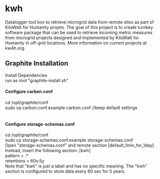 # kwh
Datalogger tool box to retrieve microgrid data from remote sites as part of KiloWatt for Humanity projets. The goal of this project is to create turnkey software package that can be used to retrieve incoming metric measures from microgrid projects designed and implemented by KiloWatt for Humanity in off-grid locations. More information on current projects at kw4h.org.

## Graphite Installation
Install Dependencies<br />
run as root "graphite-install.sh"<br />

#### Configure carbon.conf<br />
cd /opt/graphite/conf<br />
sudo cp carbon.conf.example carbon.conf //keep default settings<br />
<br />
#### Configure storage-schemas.conf<br />
cd /opt/graphite/conf<br />
sudo cp storage-schemas.conf.example storage-schemas.conf<br />
Open "storage-schemas.conf" and remote section [default_1min_for_1day]. Instead, insert the following section:
[kwh]<br />
pattern = .*<br />
retentions = 60s:5y<br />
Note that "kwh" is just a label and has no specific meaning. The "kwh" section is configured to store data every 60 sec for 5 years.
